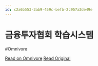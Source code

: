 ```yaml
---
id: c2a6b553-3ab9-459c-befb-2c957a2de49e
---
```


# 금융투자협회 학습시스템
#Omnivore

[Read on Omnivore](https://omnivore.app/me/https-www-kifin-or-kr-common-edu-4-detail-do-190fbc4eba0)
[Read Original](https://www.kifin.or.kr/common/edu/4/detail.do)

